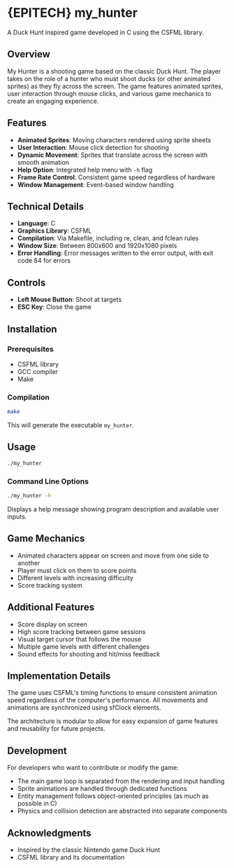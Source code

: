 # {EPITECH} my_hunter

A Duck Hunt inspired game developed in C using the CSFML library.

## Overview

My Hunter is a shooting game based on the classic Duck Hunt. The player takes on the role of a hunter who must shoot ducks (or other animated sprites) as they fly across the screen. The game features animated sprites, user interaction through mouse clicks, and various game mechanics to create an engaging experience.

## Features

- **Animated Sprites**: Moving characters rendered using sprite sheets
- **User Interaction**: Mouse click detection for shooting
- **Dynamic Movement**: Sprites that translate across the screen with smooth animation
- **Help Option**: Integrated help menu with `-h` flag
- **Frame Rate Control**: Consistent game speed regardless of hardware
- **Window Management**: Event-based window handling

## Technical Details

- **Language**: C
- **Graphics Library**: CSFML
- **Compilation**: Via Makefile, including re, clean, and fclean rules
- **Window Size**: Between 800x600 and 1920x1080 pixels
- **Error Handling**: Error messages written to the error output, with exit code 84 for errors

## Controls

- **Left Mouse Button**: Shoot at targets
- **ESC Key**: Close the game

## Installation

### Prerequisites

- CSFML library
- GCC compiler
- Make

### Compilation

```bash
make
```

This will generate the executable `my_hunter`.

## Usage

```bash
./my_hunter
```

### Command Line Options

```bash
./my_hunter -h
```

Displays a help message showing program description and available user inputs.

## Game Mechanics

- Animated characters appear on screen and move from one side to another
- Player must click on them to score points
- Different levels with increasing difficulty
- Score tracking system

## Additional Features

- Score display on screen
- High score tracking between game sessions
- Visual target cursor that follows the mouse
- Multiple game levels with different challenges
- Sound effects for shooting and hit/miss feedback

## Implementation Details

The game uses CSFML's timing functions to ensure consistent animation speed regardless of the computer's performance. All movements and animations are synchronized using sfClock elements.

The architecture is modular to allow for easy expansion of game features and reusability for future projects.
## Development

For developers who want to contribute or modify the game:

- The main game loop is separated from the rendering and input handling
- Sprite animations are handled through dedicated functions
- Entity management follows object-oriented principles (as much as possible in C)
- Physics and collision detection are abstracted into separate components

## Acknowledgments

- Inspired by the classic Nintendo game Duck Hunt
- CSFML library and its documentation
